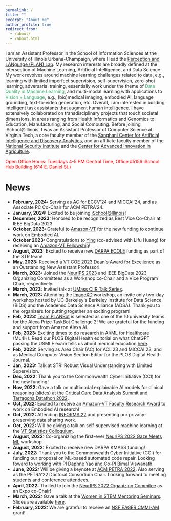 ```yaml
---
permalink: /
title: ""
excerpt: "About me"
author_profile: true
redirect_from: 
  - /about/
  - /about.html
---
```



I am an Assistant Professor in the School of Information Sciences at the University of Illinois Urbana-Champaign, where I lead the [Perception and LANguage (PLAN) Lab](https://plan-lab.github.io/). My research interests are broadly defined at the intersection of Machine Learning, Artificial Intelligence, and Data Science. My work revolves around machine learning challenges related to data, e.g., learning with limited imperfect supervision, self-supervision, zero-shot learning, adversarial training, essentially work under the theme of <span style="color:MediumSeaGreen">Data Quality in Machine Learning</span>, and multi-modal learning with applications to <span style="color:MediumSeaGreen">Vision + Language</span>, e.g., (bio)medical imaging, embodied AI, language grounding, text-to-video generation, etc. Overall, I am interested in building intelligent task assistants that augment human intelligence. I have extensively collaborated on transdisciplinary projects that touch societal dimensions, in areas ranging from Health Informatics and Genomics to Education, Manufacturing, and Social Computing. Before joining iSchool@Illinois, I was an Assistant Professor of Computer Science at Virginia Tech, a core faculty member of the [Sanghani Center for Artificial Intelligence and Discovery Analytics](https://sanghani.cs.vt.edu/), and an affiliate faculty member of the [National Security Institute](https://nationalsecurity.vt.edu) and the [Center for Advanced Innovation in Agriculture](https://caia.cals.vt.edu/). 

<!-- In 2019, I spent a year as a research scientist (Research Staff Member) at IBM Almaden Research Center, working on Machine Learning, Natural Language Processing,  and Information Retrieval problems. I obtained my Ph.D. from the [Computer Science Department](http://cs.illinois.edu), [University of Illinois at Urbana - Champaign](http://illinois.edu), under the supervision of Prof. [ChengXiang Zhai](http://czhai.cs.illinois.edu), [Text Information Management and Analysis Group (TIMAN)](http://sifaka.cs.uiuc.edu/ir). I was selected as an [EECS Rising Star](https://publish.illinois.edu/rising-stars/) participant in 2019. -->

<span style="font-size:14px;color: red;">Open Office Hours: Tuesdays 4-5 PM Central Time, Office #5156 iSchool Hub Building (614 E. Daniel St.)</span>

<!-- <span style="font-size:14px;color: red;">*Interested in joining our research group? Please submit [this form](https://forms.gle/sSktghq1tGTkx9XA7), and consider directly applying to the VT graduate program and including me in your research statement. We will be reaching out to individuals that complete the form and we believe are a good fit. Due to email volume, responses to emails cannot be guaranteed.*</span> -->

# News
- **February, 2024:** Serving as AC for ECCV'24 and MICCAI'24, and as Associate PC Co-Chair for ACM PETRA'24.
- **January, 2024:** Excited to be joining [iSchool@Illinois](https://ischool.illinois.edu/news-events/news/2024/01/lourentzou-join-ischool-faculty)!
- **December, 2023:** Honored to be recognized as Best Vice Co-Chair at IEEE BigData 2023.
- **October, 2023:** Grateful to [Amazon-VT](https://www.amazon.science/news-and-features/amazon-and-virginia-tech-announce-2023-2024-fellowship-faculty-research-award-recipients) for the new funding to continue work on Embodied AI.
- **October 2023:** Congratulations to [Ying](https://plan-lab.github.io/members/ying-shen.html) (co-advised with Lifu Huang) for receiving an [Amazon-VT Fellowship](https://www.amazon.science/news-and-features/amazon-and-virginia-tech-announce-2023-2024-fellowship-faculty-research-award-recipients)!
- **August, 2023:**  Excited to receive new [DARPA ECOLE](https://www.darpa.mil/news-events/2023-07-18) funding as part of the STR team!
- **May, 2023:** Received a [VT COE 2023 Dean's Award for Excellence](https://eng.vt.edu/about/faculty-awards-and-distinctions/deans-awards.html) as an Outstanding New Assistant Professor!
- **March, 2023:** Joined the [NeurIPS 2023](https://neurips.cc/Conferences/2023/Committees) and IEEE BigData 2023 Organizing Committees as a Workshop co-Chair and a Vice Program Chair, respectively.
- **March, 2023:** Invited talk at [UMass CIIR Talk Series](http://ciir.cs.umass.edu/talks).
- **March, 2023:** Attending the [ImageXD](https://academicdatascience.org/adsa-meetings/imagexd-2023/) workshop, an invite only two-day workshop hosted by UC Berkeley's Berkeley Institute for Data Science (BIDS) and the Academic Data Science Alliance (ADSA). Thank you to the organizers for putting together an exciting program!
- **Feb, 2023:** [Team PLANBot](https://vtx.vt.edu/articles/2023/02/-virginia-tech-team-selected-for-the-alexa-prize-taskbot-challen.html) is selected as one of the 10 university teams for the Alexa Prize TaskBot Challenge 2! We are grateful for the funding and support from Amazon Alexa AI.       
- **Feb, 2023:** Exciting times to do research in AI/ML for Healthcare (ML4H). Read our PLOS Digital Health editorial on what ChatGPT passing the USMLE exam tells us about medical education [here](https://journals.plos.org/digitalhealth/article?id=10.1371/journal.pdig.0000205). 
- **Feb, 2023:** Serving as Area Chair (AC) for ACL'23 and MICCAI'23, and as Medical Computer Vision Section Editor for the PLOS Digital Health Journal.
- **Jan, 2023:** Talk at STR: Robust Visual Understanding with Limited Supervision.
- **Dec, 2022:** Thank you to the Commonwealth Cyber Initiative (CCI) for the new funding! 
- **Nov, 2022:** Gave a talk on multimodal explainable AI models for clinical reasoning ([slides](https://isminoula.github.io/files/CriticalCareDataAnalysisSummit2022.pdf)) at the [Critical Care Data Analysis Summit and Tarragona Datathon 2022](https://www.datathontarragona.com/summit.html).
- **Oct, 2022:** Excited to receive an [Amazon-VT Faculty Research Award](https://www.amazon.science/latest-news/amazon-and-virginia-tech-announce-inaugural-fellowship-and-faculty-research-award-recipients) to work on Embodied AI research!
- **Oct, 2022:** Attending [INFORMS'22](https://meetings.informs.org/wordpress/indianapolis2022/) and presenting our privacy-preserving data sharing work.
- **Oct, 2022:** Will be giving a talk on self-supervised machine learning at the [VT Statistics Colloquium](https://www.stat.vt.edu/about/colloquium-schedule.html). 
- **August, 2022:** Co-organizing the first-ever [NeurIPS 2022 Gaze Meets ML](https://gaze-meets-ml.github.io/gaze_ml_2022/) workshop. 
- **August, 2022:** Excited to receive new DARPA KMASS funding!
- **July, 2022:** Thank you to the Commonwealth Cyber Initiative (CCI) for funding our proposal on ML-based automated code repair. Looking foward to working with PI Daphne Yao and Co-PI Bimal Viswanath.
- **June, 2022:** Will be giving a keynote at [ACM PETRA 2022](http://www.petrae.org/keynote.html). Also serving as the PETRA'22 Doctoral Consortium Chair. Looking forward to meeting students and conference attendees. 
- **April, 2022:** Thrilled to join the [NeurIPS 2022 Organizing Commitee](https://nips.cc/Conferences/2022/Committees) as an Expo co-Chair!
- **March, 2022:** Gave a talk at the [Women in STEM Mentoring Seminars](https://www.w-stem.org/home). Slides are available [here](https://www.w-stem.org/resources). 
- **February, 2022:** We are grateful to receive an [NSF EAGER CMMI-AM](https://www.nsf.gov/awardsearch/showAward?AWD_ID=2208864&HistoricalAwards=false) grant!

<!--
- **January, 2022:** TriGORank, a gene ontology enriched learning-to-rank model for trigenic fitness prediction tasks was published at the [IEEE BIBM'21 BiOK 2021](https://ieeexplore.ieee.org/abstract/document/9669503) workshop. Joint work with the Computer Science Department and the Carl R. Woese Institute for Genomic Biology at the University of Illinois at Urbana-Champaign.
- **January, 2022:** Recent [paper](https://onlinelibrary.wiley.com/doi/epdf/10.1111/mice.12812) on unsupervised novelty detection in structural health monitoring (SHM) accepted to the Computer-Aided Civil and Infrastructure Engineering (CACAIE) Journal. Joint work with the Department of Civil and Environmental Engineering at Virginia Tech and the Department of Civil Engineering at the KN Toosi University of Technology in Tehran, Iran.
- **October, 2021:** Chest ImaGenome Dataset for Clinical Reasoning is accepted to NeurIPS'21 Datasets and Benchmarks Track. Paper, dataset, and reviews are available at [OpenReview](https://openreview.net/forum?id=H-d5634yVi&noteId=zHHHvubn33m). Joint work with IBM Research, Rensselaer Polytechnic Institute, MIT Critical Data, Albert Einstein Healthcare Network and Harvard Medical School.
- **August, 2021:** My student's paper on truncated sparse bit-vector representations was accepted to [CIKM'21 Applied Track](https://dl.acm.org/doi/abs/10.1145/3459637.3481950) (joint work with [IBM Research](https://researcher.watson.ibm.com/researcher/view_group.php?id=9414)).
- **August, 2021:** Our work on HPV vaccine risk perceptions on social media was accepted to Journal of Medical Internet Research (in collaboration with the University of Illinois at Urbana-Champaign and the University of Illinois Chicago). [News Release](https://www.eurekalert.org/news-releases/931671) 
- **May, 2021:** AnaXNet paper accepted to [MICCAI'21](https://arxiv.org/abs/2105.09937) (Early accept top 13%, joint work with [IBM Research](https://researcher.watson.ibm.com/researcher/view_group.php?id=4384) and [RPI](https://airc.rpi.edu/)). 
- **April, 2021:** Paper accepted to [SIGIR'21](https://arxiv.org/abs/2105.06441) and workshop paper accepted to [PerInt@PETRA'21](https://dl.acm.org/doi/abs/10.1145/3453892.3461321). 
- **April, 2021:** Will be teaching [CS5604: Information Storage and Retrieval](https://isminoula.github.io/CS5604F21/) in Fall 2021. 
- **March, 2021:** Our multimodal Chest X-ray data was recently published in [Nature Scientific Data](https://www.nature.com/articles/s41597-021-00863-5), accompanied with a short [blog](https://researchdata.springernature.com/posts/creation-and-validation-of-a-chest-x-ray-dataset-with-eye-tracking-and-report-dictation-for-ai-development?channel_id=behind-the-paper) describing the work. We show that utilizing eye-gaze information can lead to improved performance and guide the model to produce more accurate activation maps.
- **December, 2020:** Will be teaching a new seminar course, [CS6604: Data Challenges in Machine Learning](https://isminoula.github.io/cs6604SP21/). 
 - **December, 2020:** Happy to be recognized as an [Outstanding Reviewer](https://www.aclweb.org/anthology/2020.emnlp-main.0.pdf?p=30) for EMNLP 2020.
- **November, 2020:** Will be joining the Computer Science Department at Virginia Tech as assistant professor.
- **November, 2019:** Defended my PhD thesis: Data Quality in the Deep Learning Era and joined IBM Research.
- **October, 2019:** Attending [ISWC 2019](https://iswc2019.semanticweb.org/) in Auckland, NZ (travel award)
- **August, 2019:** Selected to participate in the [EECS Rising Stars 2019](https://publish.illinois.edu/rising-stars/) workshop
- **July, 2019:** CS@UIUC Travel Grant to attend Grace Hopper Conference in Orlando, FL.
- **March, 2019:** Paper accepted to ICWSM 2019.
- **June, 2018:** Short paper accepted to ISWC 2018.
- **May, 2018:** Internship @ IBM Almaden Research Center, San Jose, CA.
- **March, 2018:** Paper accepted to ITiCSE 2018.
- **February, 2018:** Paper accepted to PAKDD 2018.
- **February, 2018:** Workshop paper accepted to HumL@WWW 2018.
- **December, 2017:** Presented poster on *Reward Augmentation in Text-based Deep Reinforcement Learning* @ WiML -->






